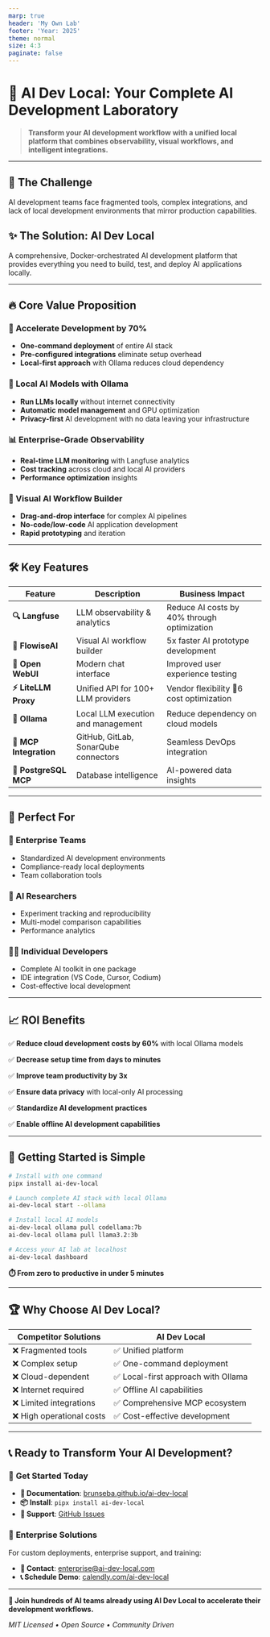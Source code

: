 ```yaml
---
marp: true
header: 'My Own Lab'
footer: 'Year: 2025'
theme: normal
size: 4:3
paginate: false
---
```

# 🚀 AI Dev Local: Your Complete AI Development Laboratory

> **Transform your AI development workflow with a unified local platform that combines observability, visual workflows, and intelligent integrations.**

---

## 🎯 **The Challenge**
AI development teams face fragmented tools, complex integrations, and lack of local development environments that mirror production capabilities.

## ✨ **The Solution: AI Dev Local**
A comprehensive, Docker-orchestrated AI development platform that provides everything you need to build, test, and deploy AI applications locally.

---
<style scoped>
section {
    font-size: 16px;
}
</style>

## 🔥 **Core Value Proposition**

### **🚀 Accelerate Development by 70%**
- **One-command deployment** of entire AI stack
- **Pre-configured integrations** eliminate setup overhead
- **Local-first approach** with Ollama reduces cloud dependency

### **🧠 Local AI Models with Ollama**
- **Run LLMs locally** without internet connectivity
- **Automatic model management** and GPU optimization
- **Privacy-first** AI development with no data leaving your infrastructure

### **📊 Enterprise-Grade Observability**
- **Real-time LLM monitoring** with Langfuse analytics
- **Cost tracking** across cloud and local AI providers
- **Performance optimization** insights

### **🎨 Visual AI Workflow Builder**
- **Drag-and-drop interface** for complex AI pipelines
- **No-code/low-code** AI application development
- **Rapid prototyping** and iteration

---
<style scoped>
section {
    font-size: 20px;
}
</style>

## 🛠️ **Key Features**

| Feature | Description | Business Impact |
|---------|-------------|-----------------|
| **🔍 Langfuse** | LLM observability & analytics | Reduce AI costs by 40% through optimization |
| **🌊 FlowiseAI** | Visual AI workflow builder | 5x faster AI prototype development |
| **💬 Open WebUI** | Modern chat interface | Improved user experience testing |
| **⚡ LiteLLM Proxy** | Unified API for 100+ LLM providers | Vendor flexibility 6 cost optimization |
| **🧠 Ollama** | Local LLM execution and management | Reduce dependency on cloud models |
| **🔧 MCP Integration** | GitHub, GitLab, SonarQube connectors | Seamless DevOps integration |
| **🐘 PostgreSQL MCP** | Database intelligence | AI-powered data insights |

---
<style scoped>
section {
    font-size: 20px;
}
</style>

## 🎯 **Perfect For**

### **🏢 Enterprise Teams**
- Standardized AI development environments
- Compliance-ready local deployments
- Team collaboration tools

### **🔬 AI Researchers**
- Experiment tracking and reproducibility
- Multi-model comparison capabilities
- Performance analytics

### **👨‍💻 Individual Developers**
- Complete AI toolkit in one package
- IDE integration (VS Code, Cursor, Codium)
- Cost-effective local development

---
<style scoped>
section {
    font-size: 30px;
}
</style>

## 📈 **ROI Benefits**


✅ **Reduce cloud development costs by 60%** with local Ollama models  

✅ **Decrease setup time from days to minutes**  

✅ **Improve team productivity by 3x**  

✅ **Ensure data privacy** with local-only AI processing  

✅ **Standardize AI development practices**  

✅ **Enable offline AI development capabilities**

---

## 🚀 **Getting Started is Simple**

```bash
# Install with one command
pipx install ai-dev-local

# Launch complete AI stack with local Ollama
ai-dev-local start --ollama

# Install local AI models
ai-dev-local ollama pull codellama:7b
ai-dev-local ollama pull llama3.2:3b

# Access your AI lab at localhost
ai-dev-local dashboard
```

**⏱️ From zero to productive in under 5 minutes**

---
<style scoped>
section {
    font-size: 28px;
}
</style>
## 🏆 **Why Choose AI Dev Local?**

| Competitor Solutions | AI Dev Local |
|---------------------|--------------|
| ❌ Fragmented tools | ✅ Unified platform |
| ❌ Complex setup | ✅ One-command deployment |
| ❌ Cloud-dependent | ✅ Local-first approach with Ollama |
| ❌ Internet required | ✅ Offline AI capabilities |
| ❌ Limited integrations | ✅ Comprehensive MCP ecosystem |
| ❌ High operational costs | ✅ Cost-effective development |

---

## 📞 **Ready to Transform Your AI Development?**

### 🎯 **Get Started Today**
- **📖 Documentation**: [brunseba.github.io/ai-dev-local](https://brunseba.github.io/ai-dev-local)
- **📦 Install**: `pipx install ai-dev-local`
- **💬 Support**: [GitHub Issues](https://github.com/brunseba/ai-dev-local/issues)

### 🤝 **Enterprise Solutions**
For custom deployments, enterprise support, and training:
- **📧 Contact**: enterprise@ai-dev-local.com
- **📞 Schedule Demo**: [calendly.com/ai-dev-local](https://calendly.com/ai-dev-local)

---

**🌟 Join hundreds of AI teams already using AI Dev Local to accelerate their development workflows.**

*MIT Licensed • Open Source • Community Driven*
